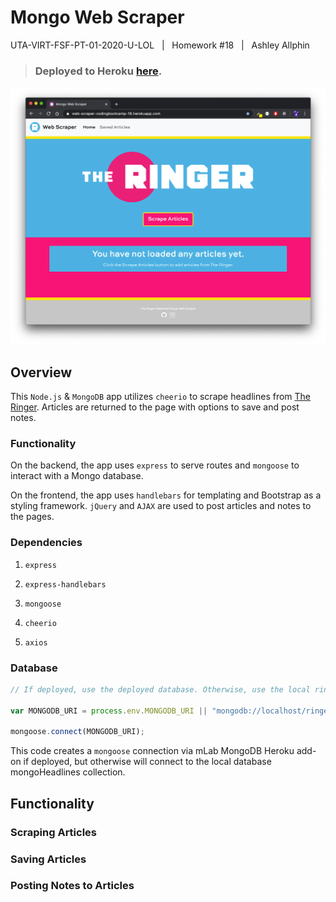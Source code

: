 Mongo Web Scraper
======


UTA-VIRT-FSF-PT-01-2020-U-LOL&nbsp;&nbsp;&nbsp;|&nbsp;&nbsp;&nbsp;Homework #18&nbsp;&nbsp;&nbsp;|&nbsp;&nbsp;&nbsp;Ashley Allphin

> ### Deployed to Heroku [here](https://web-scraper-codingbootcamp-18.herokuapp.com/).


![home-page](public/assets/images/home-page.png)

## Overview

This `Node.js` & `MongoDB` app utilizes `cheerio` to scrape headlines from [The Ringer](www.theringer.com/features).  Articles are returned to the page with options to save and post notes.

### Functionality

On the backend, the app uses `express` to serve routes and `mongoose` to interact with a Mongo database.

On the frontend, the app uses `handlebars` for templating and Bootstrap as a styling framework. `jQuery` and `AJAX` are used to post articles and notes to the pages.

### Dependencies

   1. `express`

   2. `express-handlebars`

   3. `mongoose`

   4. `cheerio`

   5. `axios`


### Database
```js
// If deployed, use the deployed database. Otherwise, use the local ringerHeadlines database.

var MONGODB_URI = process.env.MONGODB_URI || "mongodb://localhost/ringerHeadlines";

mongoose.connect(MONGODB_URI);
```

This code creates a `mongoose` connection via mLab MongoDB Heroku add-on if deployed, but otherwise will connect to the local database mongoHeadlines collection.

## Functionality

### Scraping Articles

### Saving Articles

### Posting Notes to Articles